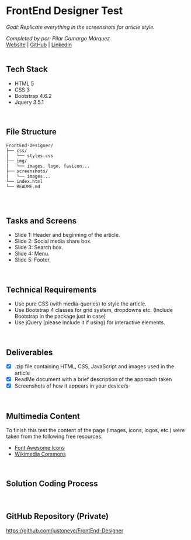 # FrontEnd Designer Test

_Goal: Replicate everything in the screenshots for article style._

_Completed by por: Pilar Camargo Márquez_
<br />
[Website](https://about.me/justoneye) | [GitHub](https://github.com/justoneye) | [LinkedIn](https://www.linkedin.com/in/pilarcamargo)
<br /><br />

## Tech Stack

- HTML 5
- CSS 3
- Bootstrap 4.6.2
- Jquery 3.5.1
<br />


## File Structure

```
FrontEnd-Designer/
├── css/
|   └── styles.css
├── img/
|   └── images, logo, favicon...
├── screenshots/
|   └── images...
└── index.html
└── README.md
  
```
<br />


## Tasks and Screens

- Slide 1: Header and beginning of the article.
- Slide 2: Social media share box.
- Slide 3: Search box.
- Slide 4: Menu.
- Slide 5: Footer.
<br />


## Technical Requirements

* Use pure CSS (with media-queries) to style the article.
* Use Bootstrap 4 classes for grid system, dropdowns etc. (Include Bootstrap in the package just in case)
* Use jQuery (please include it if using) for interactive elements.
<br />


## Deliverables

- [x] .zip file containing HTML, CSS, JavaScript and images used in the article
- [x] ReadMe document with a brief description of the approach taken
- [x] Screenshots of how it appears in your device/s
<br />


## Multimedia Content

To finish this test the content of the page (images, icons, logos, etc.) were taken from the following free resources:

- [Font Awesome Icons](https://fontawesome.com/icons)
- [Wikimedia Commons](https://commons.wikimedia.org/wiki/Category:Images)
<br />


## Solution Coding Process

<br />

## GitHub Repository (Private)

https://github.com/justoneye/FrontEnd-Designer
